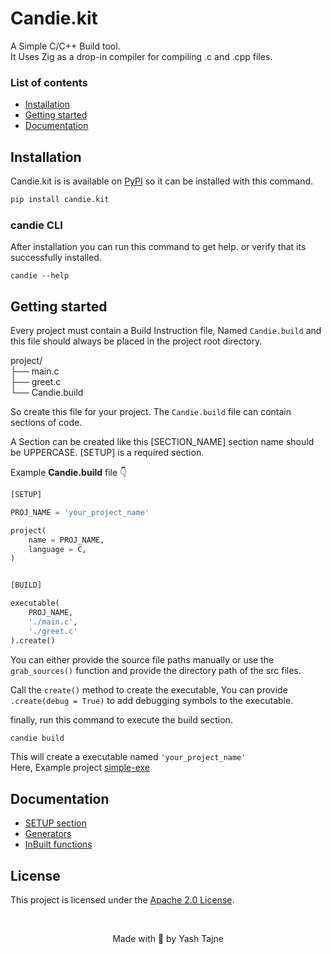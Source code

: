 # Candie.kit

A Simple C/C++ Build tool.<br>
It Uses Zig as a drop-in compiler for compiling .c and .cpp files.

### List of contents<br>
- [Installation](#installation)
- [Getting started](#getting-started)
- [Documentation](#documentation)
<!-- - Examples -->


## Installation

Candie.kit is is available on [PyPI](https://pypi.org/project/candie.kit) so it can be installed with this command.
```sh
pip install candie.kit
```

### candie CLI

After installation you can run this command to get help.
or verify that its successfully installed.
```
candie --help
```

## Getting started

Every project must contain a Build Instruction file, Named `Candie.build` and this file should always be placed in the project root directory.

project/<br>
├── main.c<br>
├── greet.c<br>
└── Candie.build

So create this file for your project.
The `Candie.build` file can contain sections of code. 

A Section can be created like this [SECTION_NAME] section name should be UPPERCASE.
[SETUP] is a required section.

Example __Candie.build__ file 👇️
```py
[SETUP]

PROJ_NAME = 'your_project_name'

project(
    name = PROJ_NAME, 
    language = C, 
)


[BUILD]

executable(
    PROJ_NAME,
    './main.c',
    './greet.c'
).create()

```

You can either provide the source file paths manually or use the `grab_sources()` function
and provide the directory path of the src files.

Call the `create()` method to create the executable, You can provide `.create(debug = True)` to add debugging symbols to the executable.

finally, run this command to execute the build section.
```sh
candie build
```
This will create a executable named `'your_project_name'`<br>
Here, Example project [simple-exe](./examples/simple-exe/)

## Documentation

- [SETUP section](./docs/SETUP.md)
- [Generators](./docs/Generators.md)
- [InBuilt functions](./docs/BuildIns.md)

<!-- 
## Examples

+ [Simple console app]()
+ [String formatter package]() -->


## License

This project is licensed under the [Apache 2.0 License](LICENSE).  

<br>

<p align="center">Made with 🧡 by Yash Tajne</p>